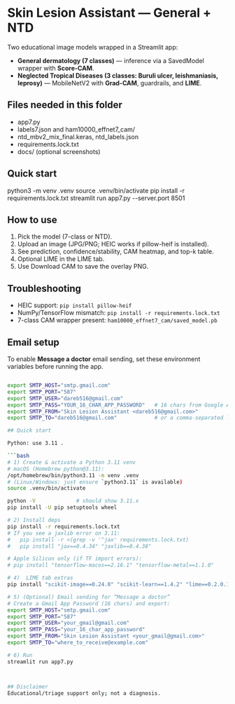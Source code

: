 # Skin Lesion Assistant — General + NTD

Two educational image models wrapped in a Streamlit app:

- **General dermatology (7 classes)** — inference via a SavedModel wrapper with **Score-CAM**.
- **Neglected Tropical Diseases (3 classes: Buruli ulcer, leishmaniasis, leprosy)** — MobileNetV2 with **Grad-CAM**, guardrails, and **LIME**.

## Files needed in this folder
- app7.py
- labels7.json and ham10000_effnet7_cam/
- ntd_mbv2_mix_final.keras, ntd_labels.json
- requirements.lock.txt
- docs/  (optional screenshots)

## Quick start

python3 -m venv .venv
source .venv/bin/activate
pip install -r requirements.lock.txt
streamlit run app7.py --server.port 8501


## How to use
1. Pick the model (7-class or NTD).
2. Upload an image (JPG/PNG; HEIC works if pillow-heif is installed).
3. See prediction, confidence/stability, CAM heatmap, and top-k table.
4. Optional LIME in the LIME tab.
5. Use Download CAM to save the overlay PNG.

## Troubleshooting
- HEIC support: `pip install pillow-heif`
- NumPy/TensorFlow mismatch: `pip install -r requirements.lock.txt`
- 7-class CAM wrapper present: `ham10000_effnet7_cam/saved_model.pb`

## Email setup 

To enable **Message a doctor** email sending, set these environment variables before running the app.  

```bash

export SMTP_HOST="smtp.gmail.com"
export SMTP_PORT="587"
export SMTP_USER="dareb516@gmail.com"
export SMTP_PASS="YOUR_16_CHAR_APP_PASSWORD"   # 16 chars from Google App Passwords
export SMTP_FROM="Skin Lesion Assistant <dareb516@gmail.com>"
export SMTP_TO="dareb516@gmail.com"            # or a comma-separated list

## Quick start

Python: use 3.11 .

```bash
# 1) Create & activate a Python 3.11 venv
# macOS (Homebrew python@3.11):
/opt/homebrew/bin/python3.11 -m venv .venv
# (Linux/Windows: just ensure `python3.11` is available)
source .venv/bin/activate

python -V             # should show 3.11.x
pip install -U pip setuptools wheel

# 2) Install deps
pip install -r requirements.lock.txt
# If you see a jaxlib error on 3.11:
#   pip install -r <(grep -v '^jax' requirements.lock.txt)
#   pip install "jax==0.4.34" "jaxlib==0.4.38"

# Apple Silicon only (if TF import errors):
# pip install "tensorflow-macos==2.16.1" "tensorflow-metal==1.1.0"

# 4)  LIME tab extras
pip install "scikit-image==0.24.0" "scikit-learn==1.4.2" "lime==0.2.0.1"

# 5) (Optional) Email sending for “Message a doctor”
# Create a Gmail App Password (16 chars) and export:
export SMTP_HOST="smtp.gmail.com"
export SMTP_PORT="587"
export SMTP_USER="your_gmail@gmail.com"
export SMTP_PASS="your_16_char_app_password"
export SMTP_FROM="Skin Lesion Assistant <your_gmail@gmail.com>"
export SMTP_TO="where_to_receive@example.com"

# 6) Run
streamlit run app7.py



## Disclaimer
Educational/triage support only; not a diagnosis.
